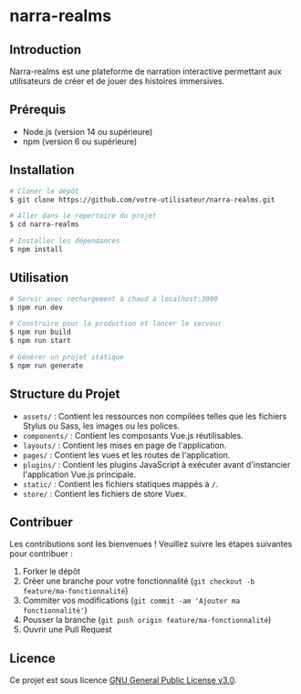 # narra-realms

## Introduction

Narra-realms est une plateforme de narration interactive permettant aux utilisateurs de créer et de jouer des histoires immersives.

## Prérequis

- Node.js (version 14 ou supérieure)
- npm (version 6 ou supérieure)

## Installation

```bash
# Cloner le dépôt
$ git clone https://github.com/votre-utilisateur/narra-realms.git

# Aller dans le répertoire du projet
$ cd narra-realms

# Installer les dépendances
$ npm install
```

## Utilisation

```bash
# Servir avec rechargement à chaud à localhost:3000
$ npm run dev

# Construire pour la production et lancer le serveur
$ npm run build
$ npm run start

# Générer un projet statique
$ npm run generate
```

## Structure du Projet

- `assets/` : Contient les ressources non compilées telles que les fichiers Stylus ou Sass, les images ou les polices.
- `components/` : Contient les composants Vue.js réutilisables.
- `layouts/` : Contient les mises en page de l'application.
- `pages/` : Contient les vues et les routes de l'application.
- `plugins/` : Contient les plugins JavaScript à exécuter avant d'instancier l'application Vue.js principale.
- `static/` : Contient les fichiers statiques mappés à `/`.
- `store/` : Contient les fichiers de store Vuex.

## Contribuer

Les contributions sont les bienvenues ! Veuillez suivre les étapes suivantes pour contribuer :

1. Forker le dépôt
2. Créer une branche pour votre fonctionnalité (`git checkout -b feature/ma-fonctionnalité`)
3. Commiter vos modifications (`git commit -am 'Ajouter ma fonctionnalité'`)
4. Pousser la branche (`git push origin feature/ma-fonctionnalité`)
5. Ouvrir une Pull Request

## Licence

Ce projet est sous licence [GNU General Public License v3.0](LICENSE).

